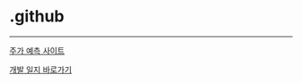 # .github

---
[주가 예측 사이트](https://jeus.site/)

[개발 일지 바로가기](https://inu-capstone-zeus.github.io/)

